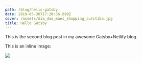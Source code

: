 ```yaml
---
path: /blog/hello-gatsby
date: 2019-05-30T17:20:36.890Z
cover: /assets/dia_das_maes_shopping_curitiba.jpg
title: Hello Gatsby
---
```

This is the second blog post in my awesome Gatsby+Netlify blog.



This is an inline image:

![](/assets/dia_das_maes_shopping_curitiba.jpg)
